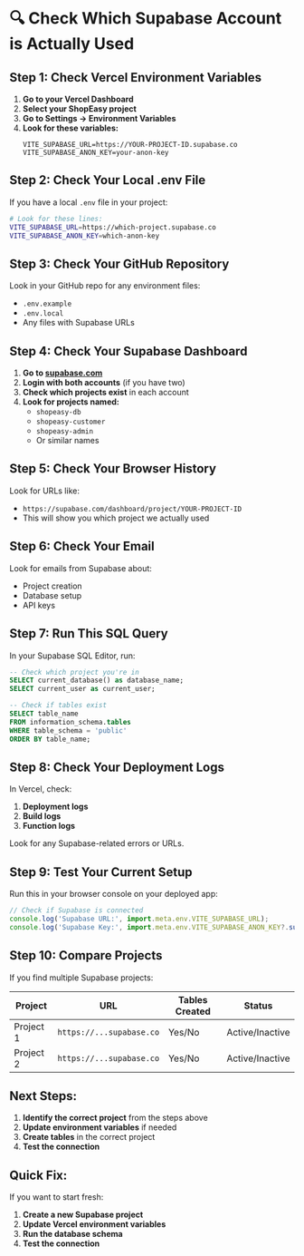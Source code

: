 # 🔍 Check Which Supabase Account is Actually Used

## Step 1: Check Vercel Environment Variables

1. **Go to your Vercel Dashboard**
2. **Select your ShopEasy project**
3. **Go to Settings → Environment Variables**
4. **Look for these variables:**
   ```
   VITE_SUPABASE_URL=https://YOUR-PROJECT-ID.supabase.co
   VITE_SUPABASE_ANON_KEY=your-anon-key
   ```

## Step 2: Check Your Local .env File

If you have a local `.env` file in your project:
```bash
# Look for these lines:
VITE_SUPABASE_URL=https://which-project.supabase.co
VITE_SUPABASE_ANON_KEY=which-anon-key
```

## Step 3: Check Your GitHub Repository

Look in your GitHub repo for any environment files:
- `.env.example`
- `.env.local`
- Any files with Supabase URLs

## Step 4: Check Your Supabase Dashboard

1. **Go to [supabase.com](https://supabase.com)**
2. **Login with both accounts** (if you have two)
3. **Check which projects exist** in each account
4. **Look for projects named:**
   - `shopeasy-db`
   - `shopeasy-customer`
   - `shopeasy-admin`
   - Or similar names

## Step 5: Check Your Browser History

Look for URLs like:
- `https://supabase.com/dashboard/project/YOUR-PROJECT-ID`
- This will show you which project we actually used

## Step 6: Check Your Email

Look for emails from Supabase about:
- Project creation
- Database setup
- API keys

## Step 7: Run This SQL Query

In your Supabase SQL Editor, run:
```sql
-- Check which project you're in
SELECT current_database() as database_name;
SELECT current_user as current_user;

-- Check if tables exist
SELECT table_name 
FROM information_schema.tables 
WHERE table_schema = 'public' 
ORDER BY table_name;
```

## Step 8: Check Your Deployment Logs

In Vercel, check:
1. **Deployment logs**
2. **Build logs**
3. **Function logs**

Look for any Supabase-related errors or URLs.

## Step 9: Test Your Current Setup

Run this in your browser console on your deployed app:
```javascript
// Check if Supabase is connected
console.log('Supabase URL:', import.meta.env.VITE_SUPABASE_URL);
console.log('Supabase Key:', import.meta.env.VITE_SUPABASE_ANON_KEY?.substring(0, 20) + '...');
```

## Step 10: Compare Projects

If you find multiple Supabase projects:

| Project | URL | Tables Created | Status |
|---------|-----|----------------|--------|
| Project 1 | `https://...supabase.co` | Yes/No | Active/Inactive |
| Project 2 | `https://...supabase.co` | Yes/No | Active/Inactive |

## Next Steps:

1. **Identify the correct project** from the steps above
2. **Update environment variables** if needed
3. **Create tables** in the correct project
4. **Test the connection**

## Quick Fix:

If you want to start fresh:
1. **Create a new Supabase project**
2. **Update Vercel environment variables**
3. **Run the database schema**
4. **Test the connection**
